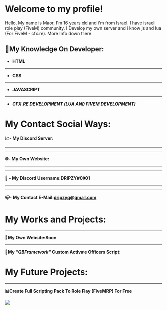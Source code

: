 # Welcome to my profile!
Hello, My name is Maor, I'm 16 years old and i'm from Israel. I have israeli role play (FiveM) community. I Develop my own server and i know js and lua (For FiveM - cfx.re). More Info down there.
## 📑My Knowledge On Developer:
-   **HTML**
** **
-   **CSS**
** **
-   **JAVASCRIPT**
** **
-   _**CFX.RE DEVELOPMENT (LUA AND FIVEM DEVELOPMENT)**_
# My Contact Social Ways:
**📈- My Discord Server:**
** **
----------

**🌐- My Own Website:**
** **
----------

**🔗 - My Discord Username:DRIPZY#0001**
** **
----------

**📪- My Contact E-Mail:dripzyq@gmail.com**
# My Works and Projects:
** **
**📂My Own Website:Soon**
** **
**🔐My  _"QBFramework"_  Custom Activate Officers Script:**
# My Future Projects:
** **
 **📊Create Full Scripting Pack To Role Play (FiveMRP) For Free**

<img src="https://github-readme-stats.vercel.app/api?username=dripzy1&theme=react&show_icons=true%22/%3E" /> 
